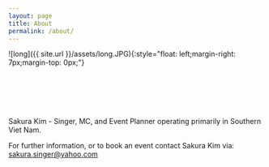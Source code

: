 ```yaml
---
layout: page
title: About
permalink: /about/
---
```

![long]({{ site.url }}/assets/long.JPG){:style="float: left;margin-right: 7px;margin-top: 0px;"}

<br><br><br><br><br>
Sakura Kim - Singer, MC, and Event Planner operating primarily in Southern Viet Nam.

For further information, or to book an event contact Sakura Kim via:
sakura.singer@yahoo.com
